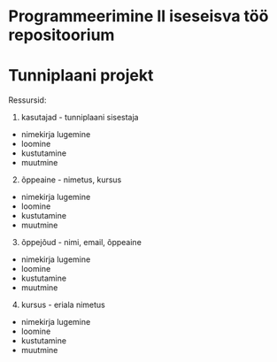 # Programmeerimine II iseseisva töö repositoorium

# Tunniplaani projekt
Ressursid:
1) kasutajad - tunniplaani sisestaja
- nimekirja lugemine
- loomine
- kustutamine
- muutmine

2) õppeaine - nimetus, kursus
- nimekirja lugemine
- loomine
- kustutamine
- muutmine

3) õppejõud - nimi, email, õppeaine
- nimekirja lugemine
- loomine
- kustutamine
- muutmine

4) kursus - eriala nimetus
- nimekirja lugemine
- loomine
- kustutamine
- muutmine
